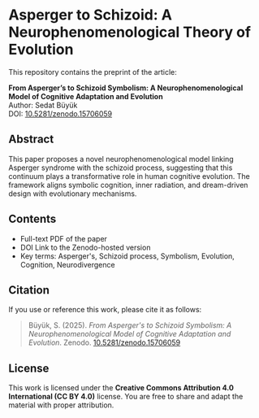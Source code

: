 # Asperger to Schizoid: A Neurophenomenological Theory of Evolution

This repository contains the preprint of the article:

**From Asperger’s to Schizoid Symbolism: A Neurophenomenological Model of Cognitive Adaptation and Evolution**  
Author: Sedat Büyük  
DOI: [10.5281/zenodo.15706059](https://doi.org/10.5281/zenodo.15706059)

## Abstract
This paper proposes a novel neurophenomenological model linking Asperger syndrome with the schizoid process, suggesting that this continuum plays a transformative role in human cognitive evolution. The framework aligns symbolic cognition, inner radiation, and dream-driven design with evolutionary mechanisms.

## Contents
* Full-text PDF of the paper  
* DOI Link to the Zenodo-hosted version  
* Key terms: Asperger's, Schizoid process, Symbolism, Evolution, Cognition, Neurodivergence

## Citation
If you use or reference this work, please cite it as follows:
> Büyük, S. (2025). *From Asperger's to Schizoid Symbolism: A Neurophenomenological Model of Cognitive Adaptation and Evolution*. Zenodo. [10.5281/zenodo.15706059](https://doi.org/10.5281/zenodo.15706059)

## License
This work is licensed under the **Creative Commons Attribution 4.0 International (CC BY 4.0)** license. You are free to share and adapt the material with proper attribution.

